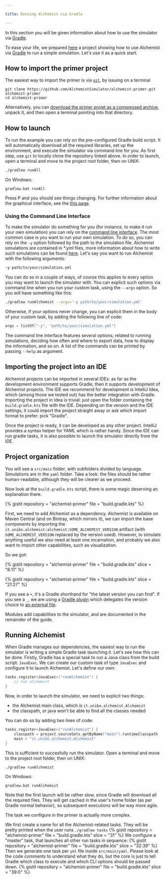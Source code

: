 ```yaml
---

title: Running Alchemist via Gradle

---
```

In this section you will be given information about how to use the simulator via [Gradle](https://gradle.org).

To ease your life,
we prepared [here](https://github.com/AlchemistSimulator/alchemist-primer) a project showing how to use Alchemist via
[Gradle](https://gradle.org) to run a simple simulation.
Let's use it as a quick start. 

## How to import the primer project

The easiest way to import the primer is via [`git`](https://git-scm.com/), by issuing on a terminal
```
git clone https://github.com/AlchemistSimulator/alchemist-primer.git alchemist-primer
cd alchemist-primer
```

Alternatively, you can [download the primer projet as a compressed archive](https://github.com/AlchemistSimulator/alchemist-primer/archive/refs/heads/master.zip),
unpack it, and then open a terminal pointing into that directory.

## How to launch

To run the example you can rely on the pre-configured Gradle build script. It will automatically download all the required libraries, set up the environment, and execute the simulator via command line for you.
As first step, use `git` to locally clone the repository linked above.
In order to launch, open a terminal and move to the project root folder, then on UNIX:
```bash
./gradlew runAll
```
On Windows:
```
gradlew.bat runAll
```

Press P and you should see things changing.
For further information about the graphical interface, see the [this page](default-gui).

### Using the Command Line Interface

To make the simulator do something for you (for instance, to make it run your own simulation) you can rely on the [command line interface](quickstart.md#command-line-interface). The most common case is you want to run your own simulation. To do so, you can rely on the `-y` option followed by the path to the simulation file. Alchemist simulations are contained in *.yml files, more information about how to write such simulations can be found [here](../use/basics.md). Let's say you want to run Alchemist with the following arguments:
```bash
-y path/to/your/simulation.yml
```
You can do so in a couple of ways, of course this applies to every option you may want to launch the simulator with. You can explicit such options via command line when you run your custom task, using the `--args` option. So you will have something like this:
```bash
./gradlew runAlchemist --args='-y path/to/your/simulation.yml'
```
Otherwise, if your options never change, you can explicit them in the body of your custom task, by adding the following line of code:

```kotlin
args = listOf("-y", "path/to/your/simulation.yml")
```

The command line interface features several options, related to running simulations,
deciding how often and where to export data,
how to display the information,
and so on.
A list of the commands can be printed by passing `--help` as argument.

## Importing the project into an IDE

Alchemist projects can be imported in several IDEs:
as far as the development environment supports Gradle,
then it supports development of Alchemist projects.
The IDE we recommend for development is IntelliJ Idea,
which (among those we tested out) has the better integration with Gradle.
Importing the project in Idea is trivial:
just open the folder containing the `build.gradle.kts` file with the IDE.
Depending on the version and the IDE settings,
it could import the project straight away or ask which import format to prefer:
pick "Gradle".

Once the project is ready, it can be developed as any other project.
IntelliJ provides a syntax helper for YAML which is rather handy.
Since the IDE can run gradle tasks, it is also possible to launch the simulator directly from the IDE.

## Project organization

You will see a `src/main` folder,
with subfolders divided by language.
Simulations are in the `yaml` folder.
Take a look: the files should be rather human-readable, although they will be clearer as we proceed.

Now look at the `build.gradle.kts` script,
there is some magic deserving an explanation there.

{% gistit
repository = "alchemist-primer"
file = "build.gradle.kts"
%}

First, we need to add Alchemist as a dependency.
Alchemist is available on Maven Central (and on Bintray, which mirrors it),
we can import the base components by importing the `it.unibo.alchemist:alchemist:SOME_ALCHEMIST_VERSION` artifact
(with `SOME_ALCHEMIST_VERSION` replaced by the version used).
However, to simulate anything useful we also need at least one incarnation,
and probably we also want to import other capabilities, such as visualization.

So we got:

{% gistit
repository = "alchemist-primer"
file = "build.gradle.kts"
slice = "8:11"
%}

{% gistit
repository = "alchemist-primer"
file = "build.gradle.kts"
slice = "21:27"
%}

If you see a `+`, it's a Gradle shorthand for "the latest version you can find".
If you see a `_`, we are using a [Gradle plugin](https://github.com/jmfayard/refreshVersions/)
which delegates the version choice to [an external file](https://github.com/AlchemistSimulator/alchemist-primer/blob/master/versions.properties).

Modules add capabilities to the simulator, and are documented in the remainder of the guide.

## Running Alchemist

When Gradle manages our dependencies,
the easiest way to run the simulator is writing a simple Gradle task launching it.
Let's see how this can be done.
Firstly, Gradle has a special task to run a Java class from the build script: `JavaExec`.
We can create our custom task of type `JavaExec` and configure it to launch Alchemist.
Let's define our own:
```kotlin
tasks.register<JavaExec>("runAlchemist") {
    // run alchemist
}
```
Now, in order to launch the simulator, we need to explicit two things:
- the Alchemist main class, which is `it.unibo.alchemist.Alchemist`
- the classpath, or java won't be able to find all the classes needed

You can do so by adding two lines of code:
```kotlin
tasks.register<JavaExec>("runAlchemist") {
    classpath = project.sourceSets.getByName("main").runtimeClasspath
    main = "it.unibo.alchemist.Alchemist"
}
```
This is sufficient to succesfully run the simulator. Open a terminal and move to the project root folder, then on UNIX:
```bash
./gradlew runAlchemist
```
On Windows:
```
gradlew.bat runAlchemist
```

Note that the first launch will be rather slow, since Gradle will download all the required files.
They will get cached in the user's home folder (as per Gradle normal behavior),
so subsequent executions will be way more agile.

The task we configure in the primer is actually more complex.

We first create a name for all the Alchemist-related tasks.
They will be pretty printed when the user runs `./gradlew tasks`
{% gistit
repository = "alchemist-primer"
file = "build.gradle.kts"
slice = "31"
%}
We configure a "master" task, that launches all other run tasks in sequence:
{% gistit
repository = "alchemist-primer"
file = "build.gradle.kts"
slice = "32:39"
%}
Then we generate one task per `yml` file inside `src/main/yaml`.
Please look at the code comments to understand what they do,
but the core is just to tell Gradle which class to execute and which CLI options should be passed down.
{% gistit
repository = "alchemist-primer"
file = "build.gradle.kts"
slice = "39:0"
%}
